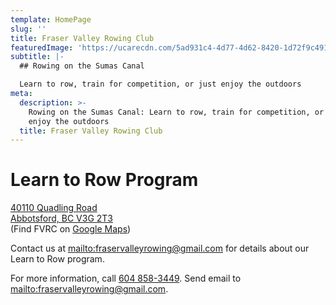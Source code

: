 ```yaml
---
template: HomePage
slug: ''
title: Fraser Valley Rowing Club
featuredImage: 'https://ucarecdn.com/5ad931c4-4d77-4d62-8420-1d72f9c4912b/'
subtitle: |-
  ## Rowing on the Sumas Canal

  Learn to row, train for competition, or just enjoy the outdoors
meta:
  description: >-
    Rowing on the Sumas Canal: Learn to row, train for competition, or just
    enjoy the outdoors
  title: Fraser Valley Rowing Club
---
```

# Learn to Row Program

[40110 Quadling Road\
Abbotsford, BC  V3G 2T3](http://g.co/maps/fzsvh)\
(Find FVRC on [Google Maps](http://g.co/maps/fzsvh))

Contact us at <mailto:fraservalleyrowing@gmail.com> for details about our Learn to Row program.

For more information, call [604 858-3449](tel:+16048583449). Send email to <mailto:fraservalleyrowing@gmail.com>.
